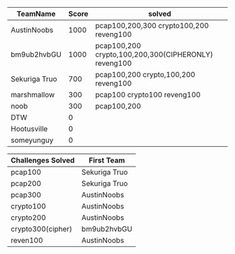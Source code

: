 |TeamName|Score|solved|
|--------|-----|----------|
|AustinNoobs|1000|pcap100,200,300 crypto100,200 reveng100|
|bm9ub2hvbGU|1000|pcap100,200 crypto,100,200,300(CIPHERONLY) reveng100|
|Sekuriga Truo|700|pcap100,200 crypto,100,200 reveng100|
|marshmallow|300|pcap100 crypto100 reveng100|
|noob|300|pcap100,200|
|DTW|0| |
|Hootusville|0| |
|someyunguy|0| |
 
|Challenges Solved|First Team|
|---------------|------------|
|pcap100|Sekuriga Truo|
|pcap200|Sekuriga Truo|
|pcap300|AustinNoobs|
|crypto100|AustinNoobs|
|crypto200|AustinNoobs|
|crypto300(cipher)|bm9ub2hvbGU|
|reven100|AustinNoobs|
